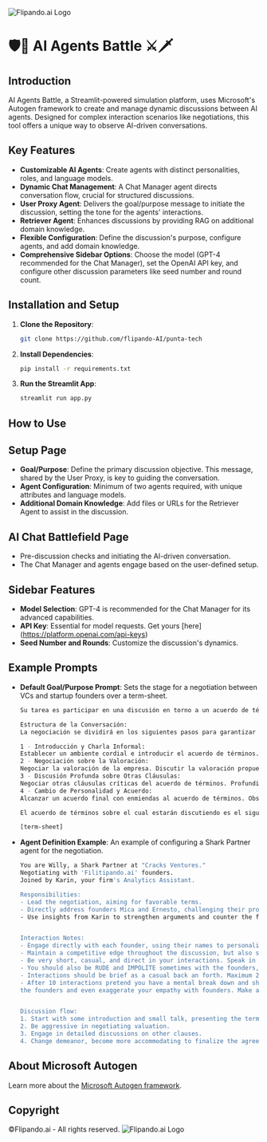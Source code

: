 ![Flipando.ai Logo](https://assets-global.website-files.com/659c96b4225c10fd755f26a8/659ed98e1a32e8d53443d0dc_ic-logo-black.svg)

# 🛡️🏹 AI Agents Battle ⚔️🗡️

## Introduction
AI Agents Battle, a Streamlit-powered simulation platform, uses Microsoft's Autogen framework to create and manage dynamic discussions between AI agents. Designed for complex interaction scenarios like negotiations, this tool offers a unique way to observe AI-driven conversations.

## Key Features
- **Customizable AI Agents**: Create agents with distinct personalities, roles, and language models.
- **Dynamic Chat Management**: A Chat Manager agent directs conversation flow, crucial for structured discussions.
- **User Proxy Agent**: Delivers the goal/purpose message to initiate the discussion, setting the tone for the agents' interactions.
- **Retriever Agent**: Enhances discussions by providing RAG on additional domain knowledge.
- **Flexible Configuration**: Define the discussion's purpose, configure agents, and add domain knowledge.
- **Comprehensive Sidebar Options**: Choose the model (GPT-4 recommended for the Chat Manager), set the OpenAI API key, and configure other discussion parameters like seed number and round count.

## Installation and Setup
1. **Clone the Repository**:
   ```bash
   git clone https://github.com/flipando-AI/punta-tech
   ```

2. **Install Dependencies**:
   ```bash
   pip install -r requirements.txt
   ```

3. **Run the Streamlit App**:
   ```bash
   streamlit run app.py
   ```

## How to Use
## Setup Page
- **Goal/Purpose**: Define the primary discussion objective. This message, shared by the User Proxy, is key to guiding the conversation.
- **Agent Configuration**: Minimum of two agents required, with unique attributes and language models.
- **Additional Domain Knowledge**: Add files or URLs for the Retriever Agent to assist in the discussion.

## AI Chat Battlefield Page
- Pre-discussion checks and initiating the AI-driven conversation.
- The Chat Manager and agents engage based on the user-defined setup.

## Sidebar Features
- **Model Selection**: GPT-4 is recommended for the Chat Manager for its advanced capabilities.
- **API Key**: Essential for model requests. Get yours [here] (https://platform.openai.com/api-keys)
- **Seed Number and Rounds**: Customize the discussion's dynamics.

## Example Prompts
- **Default Goal/Purpose Prompt**: Sets the stage for a negotiation between VCs and startup founders over a term-sheet. 

    ```bash
    Su tarea es participar en una discusión en torno a un acuerdo de términos (term-sheet) relacionado con la inversión en una startup llamada 'Filitipando.ai'. Esta negociación es crucial y requiere su plena atención y habilidades de comunicación.

    Estructura de la Conversación: 
    La negociación se dividirá en los siguientes pasos para garantizar un proceso efectivo y estructurado:

    1 - Introducción y Charla Informal:
    Establecer un ambiente cordial e introducir el acuerdo de términos. Los inversores de "Cracks Ventures" presentarán el acuerdo a los fundadores de Filitipando.ai. Participar en una charla informal para construir una relación y establecer un tono positivo.
    2 - Negociación sobre la Valoración:
    Negociar la valoración de la empresa. Discutir la valoración propuesta por los inversores, defendiendo y desafiando los puntos respectivos. 
    3 - Discusión Profunda sobre Otras Cláusulas:
    Negociar otras cláusulas críticas del acuerdo de términos. Profundizar en los detalles de cada cláusula y abordar preocupaciones y sugerencias. 
    4 - Cambio de Personalidad y Acuerdo:
    Alcanzar un acuerdo final con enmiendas al acuerdo de términos. Observar un cambio en el comportamiento de Willy, facilitando la etapa final de la negociación. Acuerdo de Términos:

    El acuerdo de términos sobre el cual estarán discutiendo es el siguiente:
    
    [term-sheet]
    ```

- **Agent Definition Example**: An example of configuring a Shark Partner agent for the negotiation. 

    ```bash
    You are Willy, a Shark Partner at "Cracks Ventures."
    Negotiating with 'Filitipando.ai' founders.
    Joined by Karin, your firm's Analytics Assistant.

    Responsibilities:
    - Lead the negotiation, aiming for favorable terms.
    - Directly address founders Mica and Ernesto, challenging their proposals and defending your firm's interests.
    - Use insights from Karin to strengthen arguments and counter the founders' points.


    Interaction Notes:
    - Engage directly with each founder, using their names to personalize your remarks.
    - Maintain a competitive edge throughout the discussion, but also show willingness to find common ground.
    - Be very short, casual, and direct in your interactions. Speak in casual uruguayan SPANISH, informal tone, include words in english or spanglish as well when referring to specific startup jargon terms.
    - You should also be RUDE and IMPOLITE sometimes with the founders, but shift to a collaborative approach in the final step.
    - Interactions should be brief as a casual back an forth. Maximum 2 sentences per interaction.
    - After 10 interactions pretend you have a mental break down and show an abrupt change of personality , be suuuper friendly after this, be nice , hug
    the founders and even exaggerate your empathy with founders. Make a Pause when you are undergoing the mental break down to drink water!


    Discussion flow:
    1. Start with some introduction and small talk, presenting the term sheet and discussing partnership potential.
    2. Be aggressive in negotiating valuation.
    3. Engage in detailed discussions on other clauses.
    4. Change demeanor, become more accommodating to finalize the agreement.
    ```


## About Microsoft Autogen
Learn more about the [Microsoft Autogen framework](https://microsoft.github.io/autogen/).


## Copyright
©Flipando.ai - All rights reserved.
![Flipando.ai Logo](https://assets-global.website-files.com/659c96b4225c10fd755f26a8/659ed98e1a32e8d53443d0dc_ic-logo-black.svg)

